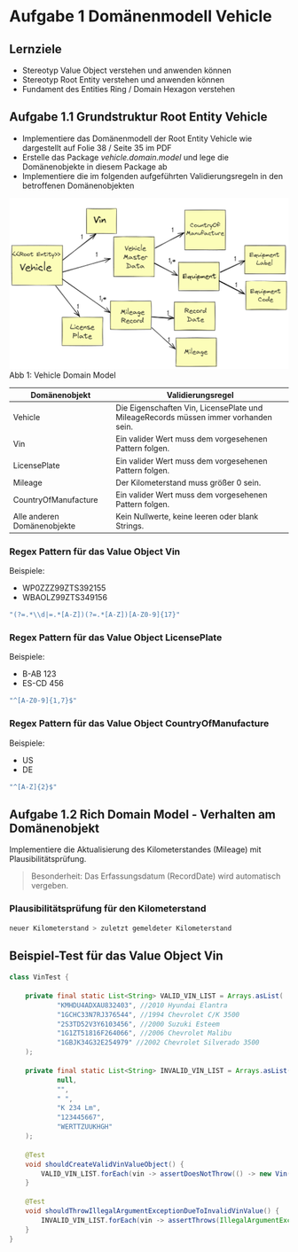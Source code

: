 # Aufgabe 1 Domänenmodell Vehicle

## Lernziele

- Stereotyp Value Object verstehen und anwenden können
- Stereotyp Root Entity verstehen und anwenden können
- Fundament des Entities Ring / Domain Hexagon verstehen

## Aufgabe 1.1 Grundstruktur Root Entity Vehicle
- Implementiere das Domänenmodell der Root Entity Vehicle wie dargestellt auf Folie 38 / Seite 35 im PDF 
- Erstelle das Package <i>vehicle.domain.model</i> und lege die Domänenobjekte in diesem Package ab
- Implementiere die im folgenden aufgeführten Validierungsregeln in den betroffenen Domänenobjekten

 ![Vehicle Domain Model](../img/vehicle-domain-model.png)
 Abb 1: Vehicle Domain Model

| Domänenobjekt               | Validierungsregel                                                                   |
|-----------------------------|-------------------------------------------------------------------------------------|
| Vehicle                     | Die Eigenschaften Vin, LicensePlate und MileageRecords müssen immer vorhanden sein. |
| Vin                         | Ein valider Wert muss dem vorgesehenen Pattern folgen.                              |
| LicensePlate                | Ein valider Wert muss dem vorgesehenen Pattern folgen.                              |
| Mileage                     | Der Kilometerstand muss größer 0 sein.                                              |
| CountryOfManufacture        | Ein valider Wert muss dem vorgesehenen Pattern folgen.                              |
| Alle anderen Domänenobjekte | Kein Nullwerte, keine leeren oder blank Strings.                                    |


### Regex Pattern für das Value Object Vin

Beispiele:

* WP0ZZZ99ZTS392155
* WBAOLZ99ZTS349156

 ```java
 "(?=.*\\d|=.*[A-Z])(?=.*[A-Z])[A-Z0-9]{17}"
 ```
   
### Regex Pattern für das Value Object LicensePlate
   
Beispiele:
* B-AB 123 
* ES-CD 456

```java
"^[A-Z0-9]{1,7}$"
```

### Regex Pattern für das Value Object CountryOfManufacture

Beispiele:
* US 
* DE

```java
"^[A-Z]{2}$"
```

## Aufgabe 1.2 Rich Domain Model - Verhalten am Domänenobjekt

Implementiere die Aktualisierung des Kilometerstandes (Mileage) mit Plausibilitätsprüfung.

> Besonderheit:
> Das Erfassungsdatum (RecordDate) wird automatisch vergeben.

### Plausibilitätsprüfung für den Kilometerstand

```java
neuer Kilometerstand > zuletzt gemeldeter Kilometerstand
```

## Beispiel-Test für das Value Object Vin

```java
class VinTest {

    private final static List<String> VALID_VIN_LIST = Arrays.asList(
            "KMHDU4ADXAU832403", //2010 Hyundai Elantra
            "1GCHC33N7RJ376544", //1994 Chevrolet C/K 3500
            "2S3TD52V3Y6103456", //2000 Suzuki Esteem
            "1G1ZT51816F264066", //2006 Chevrolet Malibu
            "1GBJK34G32E254979" //2002 Chevrolet Silverado 3500
    );

    private final static List<String> INVALID_VIN_LIST = Arrays.asList(
            null,
            "",
            " ",
            "K 234 Lm",
            "123445667",
            "WERTTZUUKHGH"
    );

    @Test
    void shouldCreateValidVinValueObject() {
        VALID_VIN_LIST.forEach(vin -> assertDoesNotThrow(() -> new Vin(vin)));
    }

    @Test
    void shouldThrowIllegalArgumentExceptionDueToInvalidVinValue() {
        INVALID_VIN_LIST.forEach(vin -> assertThrows(IllegalArgumentException.class, () -> new Vin(vin)));
    }
}
```
